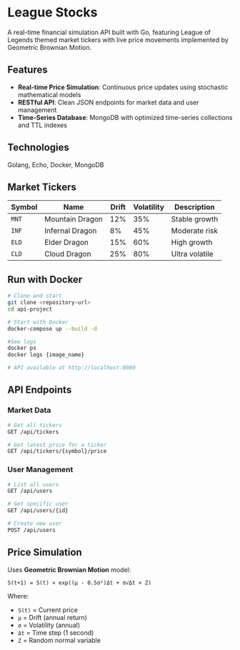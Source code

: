 # League Stocks

A real-time financial simulation API built with Go, featuring League of Legends themed market tickers with live price movements implemented by Geometric Brownian Motion.

## Features

- **Real-time Price Simulation**: Continuous price updates using stochastic mathematical models
- **RESTful API**: Clean JSON endpoints for market data and user management
- **Time-Series Database**: MongoDB with optimized time-series collections and TTL indexes

## Technologies

Golang, Echo, Docker, MongoDB

## Market Tickers

| Symbol | Name            | Drift | Volatility | Description    |
| ------ | --------------- | ----- | ---------- | -------------- |
| `MNT`  | Mountain Dragon | 12%   | 35%        | Stable growth  |
| `INF`  | Infernal Dragon | 8%    | 45%        | Moderate risk  |
| `ELD`  | Elder Dragon    | 15%   | 60%        | High growth    |
| `CLD`  | Cloud Dragon    | 25%   | 80%        | Ultra volatile |

## Run with Docker

```bash
# Clone and start
git clone <repository-url>
cd api-project

# Start with Docker
docker-compose up --build -d

#See logs
docker ps
docker logs {image_name}

# API available at http://localhost:8080

```

## API Endpoints

### Market Data

```bash
# Get all tickers
GET /api/tickers

# Get latest price for a ticker
GET /api/tickers/{symbol}/price
```

### User Management

```bash
# List all users
GET /api/users

# Get specific user
GET /api/users/{id}

# Create new user
POST /api/users
```

## Price Simulation

Uses **Geometric Brownian Motion** model:

```
S(t+1) = S(t) × exp((μ - 0.5σ²)Δt + σ√Δt × Z)
```

Where:

- `S(t)` = Current price
- `μ` = Drift (annual return)
- `σ` = Volatility (annual)
- `Δt` = Time step (1 second)
- `Z` = Random normal variable
